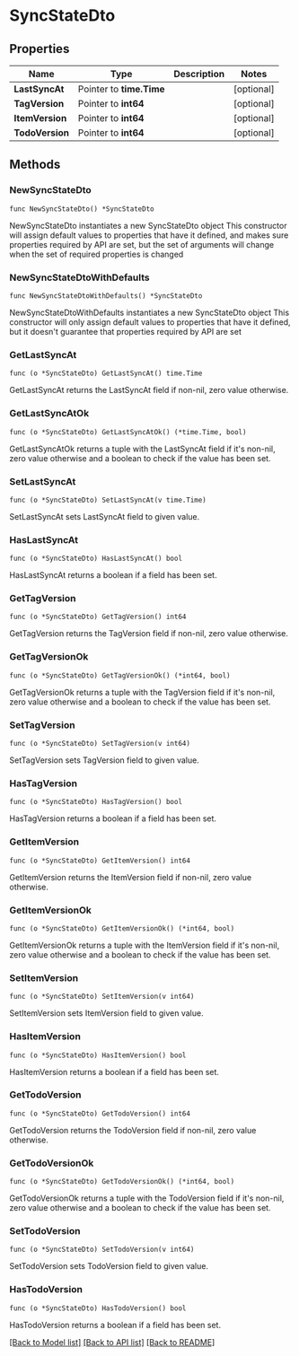 # SyncStateDto

## Properties

Name | Type | Description | Notes
------------ | ------------- | ------------- | -------------
**LastSyncAt** | Pointer to **time.Time** |  | [optional] 
**TagVersion** | Pointer to **int64** |  | [optional] 
**ItemVersion** | Pointer to **int64** |  | [optional] 
**TodoVersion** | Pointer to **int64** |  | [optional] 

## Methods

### NewSyncStateDto

`func NewSyncStateDto() *SyncStateDto`

NewSyncStateDto instantiates a new SyncStateDto object
This constructor will assign default values to properties that have it defined,
and makes sure properties required by API are set, but the set of arguments
will change when the set of required properties is changed

### NewSyncStateDtoWithDefaults

`func NewSyncStateDtoWithDefaults() *SyncStateDto`

NewSyncStateDtoWithDefaults instantiates a new SyncStateDto object
This constructor will only assign default values to properties that have it defined,
but it doesn't guarantee that properties required by API are set

### GetLastSyncAt

`func (o *SyncStateDto) GetLastSyncAt() time.Time`

GetLastSyncAt returns the LastSyncAt field if non-nil, zero value otherwise.

### GetLastSyncAtOk

`func (o *SyncStateDto) GetLastSyncAtOk() (*time.Time, bool)`

GetLastSyncAtOk returns a tuple with the LastSyncAt field if it's non-nil, zero value otherwise
and a boolean to check if the value has been set.

### SetLastSyncAt

`func (o *SyncStateDto) SetLastSyncAt(v time.Time)`

SetLastSyncAt sets LastSyncAt field to given value.

### HasLastSyncAt

`func (o *SyncStateDto) HasLastSyncAt() bool`

HasLastSyncAt returns a boolean if a field has been set.

### GetTagVersion

`func (o *SyncStateDto) GetTagVersion() int64`

GetTagVersion returns the TagVersion field if non-nil, zero value otherwise.

### GetTagVersionOk

`func (o *SyncStateDto) GetTagVersionOk() (*int64, bool)`

GetTagVersionOk returns a tuple with the TagVersion field if it's non-nil, zero value otherwise
and a boolean to check if the value has been set.

### SetTagVersion

`func (o *SyncStateDto) SetTagVersion(v int64)`

SetTagVersion sets TagVersion field to given value.

### HasTagVersion

`func (o *SyncStateDto) HasTagVersion() bool`

HasTagVersion returns a boolean if a field has been set.

### GetItemVersion

`func (o *SyncStateDto) GetItemVersion() int64`

GetItemVersion returns the ItemVersion field if non-nil, zero value otherwise.

### GetItemVersionOk

`func (o *SyncStateDto) GetItemVersionOk() (*int64, bool)`

GetItemVersionOk returns a tuple with the ItemVersion field if it's non-nil, zero value otherwise
and a boolean to check if the value has been set.

### SetItemVersion

`func (o *SyncStateDto) SetItemVersion(v int64)`

SetItemVersion sets ItemVersion field to given value.

### HasItemVersion

`func (o *SyncStateDto) HasItemVersion() bool`

HasItemVersion returns a boolean if a field has been set.

### GetTodoVersion

`func (o *SyncStateDto) GetTodoVersion() int64`

GetTodoVersion returns the TodoVersion field if non-nil, zero value otherwise.

### GetTodoVersionOk

`func (o *SyncStateDto) GetTodoVersionOk() (*int64, bool)`

GetTodoVersionOk returns a tuple with the TodoVersion field if it's non-nil, zero value otherwise
and a boolean to check if the value has been set.

### SetTodoVersion

`func (o *SyncStateDto) SetTodoVersion(v int64)`

SetTodoVersion sets TodoVersion field to given value.

### HasTodoVersion

`func (o *SyncStateDto) HasTodoVersion() bool`

HasTodoVersion returns a boolean if a field has been set.


[[Back to Model list]](../README.md#documentation-for-models) [[Back to API list]](../README.md#documentation-for-api-endpoints) [[Back to README]](../README.md)


